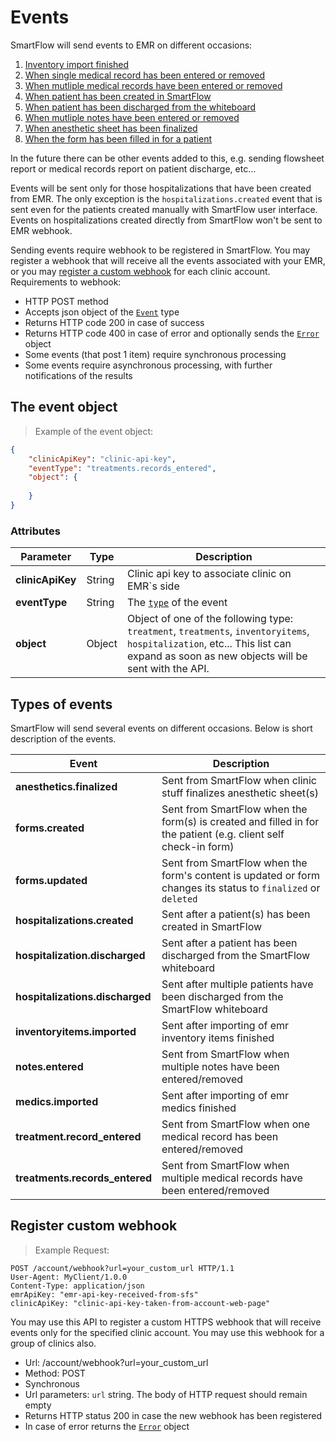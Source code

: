 # Events

SmartFlow will send events to EMR on different occasions:

1. [Inventory import finished](#receiving-the-status-of-import-operation)
2. [When single medical record has been entered or removed](#retreive-single-medical-record)
3. [When mutliple medical records have been entered or removed](#retreive-multiple-medical-records)
4. [When patient has been created in SmartFlow](#get-notified-about-new-hospitalizations)
5. [When patient has been discharged from the whiteboard](#discharge-hospitalization-event)
6. [When mutliple notes have been entered or removed](#retreive-multiple-notes)
7. [When anesthetic sheet has been finalized](#finalize-anesthetic-event)
8. [When the form has been filled in for a patient](#retreive-forms-with-events)

In the future there can be other events added to this, e.g. sending flowsheet report or medical records report on patient discharge, etc…

Events will be sent only for those hospitalizations that have been created from EMR. The only exception is the `hospitalizations.created` event that is sent even for the patients created manually with SmartFlow user interface. Events on hospitalizations created directly from SmartFlow won't be sent to EMR webhook. 

Sending events require webhook to be registered in SmartFlow. You may register a webhook that will receive all the events associated with your EMR, or you may [register a custom webhook](#register-custom-webhook) for each clinic account. Requirements to webhook:

* HTTP POST method
* Accepts json object of the [`Event`](the-event-object) type
* Returns HTTP code 200 in case of success
* Returns HTTP code 400 in case of error and optionally sends the [`Error`](#the-event-object) object
* Some events (that post 1 item) require synchronous processing
* Some events require asynchronous processing, with further notifications of the results

## The event object

> Example of the event object:

```json
{
    "clinicApiKey": "clinic-api-key",
    "eventType": "treatments.records_entered",
    "object": {
	    
	}
}
```

### Attributes

Parameter | Type | Description
---------- | ------- | -------
**clinicApiKey** | String | Clinic api key to associate clinic on EMR`s side
**eventType** | String | The [`type`](#types-of-events) of the event
**object** | Object | Object of one of the following type: `treatment`, `treatments`, `inventoryitems`, `hospitalization`, etc... This list can expand as soon as new objects will be sent with the API.


## Types of events

SmartFlow will send several events on different occasions. Below is short description of the events.

Event | Description
---------- | -------
**anesthetics.finalized** | Sent from SmartFlow when clinic stuff finalizes anesthetic sheet(s)
**forms.created** | Sent from SmartFlow when the form(s) is created and filled in for the patient (e.g. client self check-in form)
**forms.updated** | Sent from SmartFlow when the form's content is updated or form changes its status to `finalized` or `deleted`
**hospitalizations.created** | Sent after a patient(s) has been created in SmartFlow
**hospitalization.discharged** | Sent after a patient has been discharged from the SmartFlow whiteboard
**hospitalizations.discharged** | Sent after multiple patients have been discharged from the SmartFlow whiteboard
**inventoryitems.imported** | Sent after importing of emr inventory items finished
**notes.entered** | Sent from SmartFlow when multiple notes have been entered/removed
**medics.imported** | Sent after importing of emr medics finished
**treatment.record_entered** | Sent from SmartFlow when one medical record has been entered/removed
**treatments.records_entered** | Sent from SmartFlow when multiple medical records have been entered/removed


## Register custom webhook

> Example Request:

```http
POST /account/webhook?url=your_custom_url HTTP/1.1
User-Agent: MyClient/1.0.0
Content-Type: application/json
emrApiKey: "emr-api-key-received-from-sfs"
clinicApiKey: "clinic-api-key-taken-from-account-web-page"
```

You may use this API to register a custom HTTPS webhook that will receive events only for the specified clinic account. You may use this webhook for a group of clinics also. 

* Url: /account/webhook?url=your_custom_url
* Method: POST
* Synchronous
* Url parameters: `url` string. The body of HTTP request should remain empty
* Returns HTTP status 200 in case the new webhook has been registered
* In case of error returns the [`Error`](#the-error-object) object